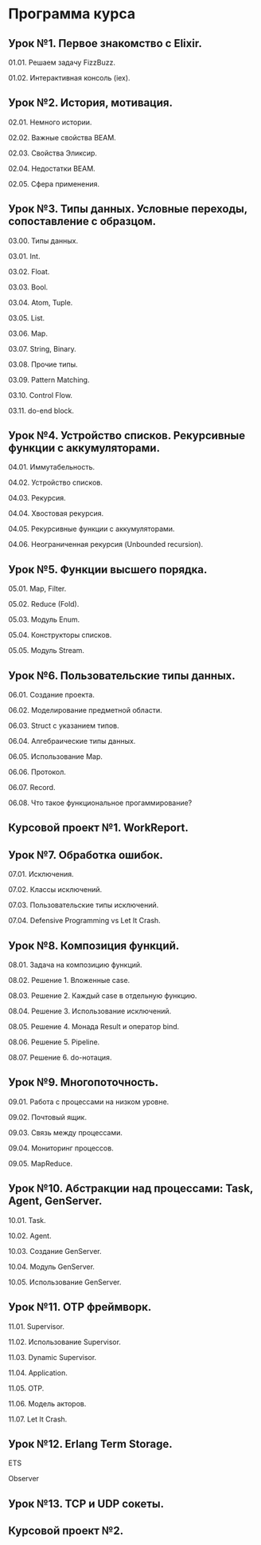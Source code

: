 # Программа курса

## Урок №1. Первое знакомство с Elixir.

01.01. Решаем задачу FizzBuzz.

01.02. Интерактивная консоль (iex).


## Урок №2. История, мотивация.

02.01. Немного истории.

02.02. Важные свойства BEAM.

02.03. Свойства Эликсир.

02.04. Недостатки BEAM.

02.05. Сфера применения.


## Урок №3. Типы данных. Условные переходы, сопоставление с образцом.

03.00. Типы данных.

03.01. Int.

03.02. Float.

03.03. Bool.

03.04. Atom, Tuple.

03.05. List.

03.06. Map.

03.07. String, Binary.

03.08. Прочие типы.

03.09. Pattern Matching.

03.10. Control Flow.

03.11. do-end block.


## Урок №4. Устройство списков. Рекурсивные функции с аккумуляторами.

04.01. Иммутабельность.

04.02. Устройство списков.

04.03. Рекурсия.

04.04. Хвостовая рекурсия.

04.05. Рекурсивные функции с аккумуляторами.

04.06. Неограниченная рекурсия (Unbounded recursion).


## Урок №5. Функции высшего порядка.

05.01. Map, Filter.

05.02. Reduce (Fold).

05.03. Модуль Enum.

05.04. Конструкторы списков.

05.05. Модуль Stream.


## Урок №6. Пользовательские типы данных.

06.01. Создание проекта.

06.02. Моделирование предметной области.

06.03. Struct с указанием типов.

06.04. Алгебраические типы данных.

06.05. Использование Map.

06.06. Протокол.

06.07. Record.

06.08. Что такое функциональное прогаммирование?


## Курсовой проект №1. WorkReport.


## Урок №7. Обработка ошибок.

07.01. Исключения.

07.02. Классы исключений.

07.03. Пользовательские типы исключений.

07.04. Defensive Programming vs Let It Crash.


## Урок №8. Композиция функций.

08.01. Задача на композицию функций.

08.02. Решение 1. Вложенные case.

08.03. Решение 2. Каждый case в отдельную функцию.

08.04. Решение 3. Использование исключений.

08.05. Решение 4. Монада Result и оператор bind.

08.06. Решение 5. Pipeline.

08.07. Решение 6. do-нотация.


## Урок №9. Многопоточность.

09.01. Работа с процессами на низком уровне.

09.02. Почтовый ящик.

09.03. Связь между процессами.

09.04. Мониторинг процессов.

09.05. MapReduce.


## Урок №10. Абстракции над процессами: Task, Agent, GenServer.

10.01. Task.

10.02. Agent.

10.03. Создание GenServer.

10.04. Модуль GenServer.

10.05. Использование GenServer.


## Урок №11. OTP фреймворк.

11.01. Supervisor.

11.02. Использование Supervisor.

11.03. Dynamic Supervisor.

11.04. Application.

11.05. OTP.

11.06. Модель акторов.

11.07. Let It Crash.


## Урок №12. Erlang Term Storage.

ETS

Observer


## Урок №13. TCP и UDP сокеты.

## Курсовой проект №2.
